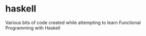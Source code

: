 haskell
=======

Various bits of code created while attempting to learn Functional Programming with Haskell
